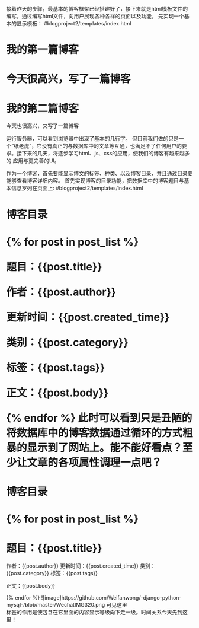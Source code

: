 接着昨天的步骤，最基本的博客框架已经搭建好了，接下来就是html模板文件的编写，通过编写html文件，向用户展现各种各样的页面以及功能。
先实现一个基本的显示模板：
#blogproject2/templates/index.html
<html>
<head>   <!--定义一些路径属性、题目-->
	<title>myblog</title>
</head>
<body>
	<h1>我的第一篇博客<h1>
		<p>今天很高兴，写了一篇博客</p>
	<h1>我的第二篇博客</h1>
		<p>今天也很高兴，又写了一篇博客</p>
</body>
</html>
运行服务器，可以看到浏览器中出现了基本的几行字。
但目前我们做的只是一个“纸老虎”，它没有真正的与数据库中的文章等互通，也满足不了任何用户的要求。接下来的几天，将逐步学习html、js、css的应用，使我们的博客有越来越多的
应用与更完善的UI。

作为一个博客，首先要能显示博文的标签、种类、以及博客目录，并且通过目录要能够查看博客详细内容。
首先实现博客的目录功能，把数据库中的博客题目与基本信息罗列在页面上:
#blogproject2/templates/index.html
<html>
<head>   <!--定义一些路径属性、题目-->
	<title>myblog</title>
</head>
<body>
	<h1>博客目录<h1>
		{% for post in post_list %}
		<p>题目：{{post.title}}</p>
		<p>作者：{{post.author}}</p>
		<p>更新时间：{{post.created_time}}</p>
		<p>类别：{{post.category}}</p>
		<p>标签：{{post.tags}}</p>
		<p>正文：{{post.body}}</p>
		{% endfor %}
</body>
</html>
此时可以看到只是丑陋的将数据库中的博客数据通过循环的方式粗暴的显示到了网站上。能不能好看点？至少让文章的各项属性调理一点吧？
<html>
<head>   <!--定义一些路径属性、题目-->
	<title>myblog</title>
</head>
<body>
	<h1>博客目录<h1>
		{% for post in post_list %}
		<h1>题目：{{post.title}}</h1>
		<div>
			<p>作者：{{post.author}} 更新时间：{{post.created_time}} 类别：{{post.category}} 标签：{{post.tags}}</p>
		</div>
		<p>正文：{{post.body}}</p>
		{% endfor %}
</body>
</html>
![image]https://github.com/Weifanwong/-django-python-mysql-/blob/master/WechatIMG320.png
可见这里<div>标签的作用是使包含在它里面的内容显示等级向下走一级。时间关系今天先到这里！
